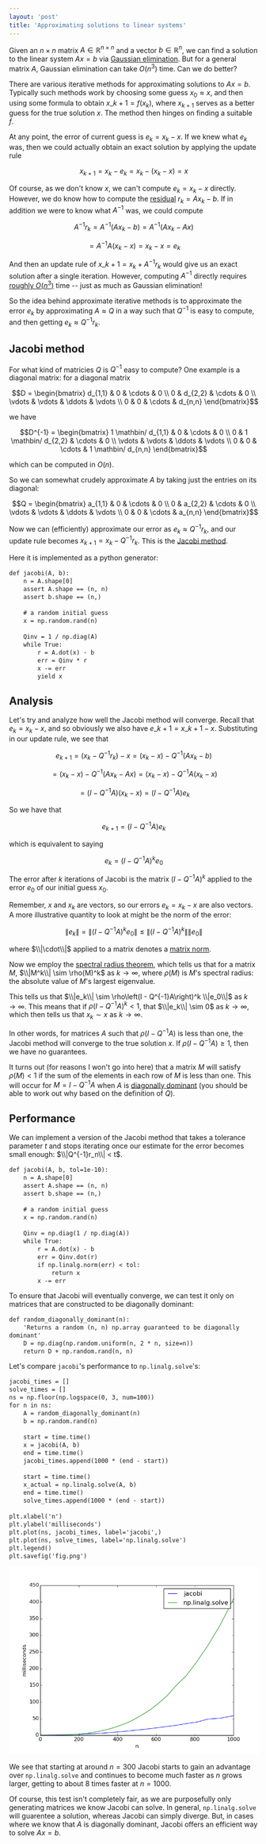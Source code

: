 ```yaml
---
layout: 'post'
title: 'Approximating solutions to linear systems'
---
```


Given an $n\times n$ matrix $A \in \mathbb{R}^{n\times n}$ and a vector $b \in \mathbb{R}^n$, we can find a solution to the linear system $Ax = b$ via [Gaussian elimination][gaussian]. But for a general matrix $A$, Gaussian elimination can take $O(n^3)$ time. Can we do better?

There are various iterative methods for approximating solutions to $Ax = b$. Typically such methods work by choosing some guess $x_0 \approx x$, and then using some formula to obtain $x\_{k+1} = f(x_k)$, where $x_{k+1}$ serves as a better guess for the true solution $x$. The method then hinges on finding a suitable $f$.

At any point, the error of current guess is $e_k = x_k - x$. If we knew what $e_k$ was, then we could actually obtain an exact solution by applying the update rule

$$x_{k+1} = x_k - e_k = x_k - (x_k - x) = x$$

Of course, as we don't know $x$, we can't compute $e_k = x_k - x$ directly. However, we do know how to compute the [residual][residual] $r_k = Ax_k - b$. If in addition we were to know what $A^{-1}$ was, we could compute

$$A^{-1}r_k = A^{-1}\left(Ax_k - b\right) = A^{-1}\left(Ax_k - Ax\right)$$

$$= A^{-1}A(x_k-x) = x_k - x = e_k$$

And then an update rule of $x\_{k+1} = x_k + A^{-1}r_k$ would give us an exact solution after a single iteration. However, computing $A^{-1}$ directly requires [roughly $O(n^3)$][matrixinv] time -- just as much as Gaussian elimination!

So the idea behind approximate iterative methods is to approximate the error $e_k$ by approximating $A \approx Q$ in a way such that $Q^{-1}$ is easy to compute, and then getting $e_k \approx Q^{-1}r_k$.

## Jacobi method

For what kind of matricies $Q$ is $Q^{-1}$ easy to compute? One example is a diagonal matrix: for a diagonal matrix

$$D = \begin{bmatrix}
d_{1,1} & 0 & \cdots & 0 \\
0 & d_{2,2} & \cdots & 0 \\
\vdots & \vdots & \ddots & \vdots \\
0 & 0 & \cdots & d_{n,n}
\end{bmatrix}$$

we have

$$D^{-1} = \begin{bmatrix}
1 \mathbin/ d_{1,1} & 0 & \cdots & 0 \\
0 & 1 \mathbin/ d_{2,2} & \cdots & 0 \\
\vdots & \vdots & \ddots & \vdots \\
0 & 0 & \cdots & 1 \mathbin/ d_{n,n}
\end{bmatrix}$$

which can be computed in $O(n)$.

So we can somewhat crudely approximate $A$ by taking just the entries on its diagonal:

$$Q = \begin{bmatrix}
a_{1,1} & 0 & \cdots & 0 \\
0 & a_{2,2} & \cdots & 0 \\
\vdots & \vdots & \ddots & \vdots \\
0 & 0 & \cdots & a_{n,n}
\end{bmatrix}$$

Now we can (efficiently) approximate our error as $e_k \approx Q^{-1}r_k$, and our update rule becomes $x_{k+1} = x_k - Q^{-1}r_k$. This is the [Jacobi method][jacobi].

Here it is implemented as a python generator:


    def jacobi(A, b):
        n = A.shape[0]
        assert A.shape == (n, n)
        assert b.shape == (n,)

        # a random initial guess
        x = np.random.rand(n)

        Qinv = 1 / np.diag(A)
        while True:
            r = A.dot(x) - b
            err = Qinv * r
            x -= err
            yield x

## Analysis

Let's try and analyze how well the Jacobi method will converge. Recall that $e_k = x_k - x$, and so obviously we also have $e\_{k+1} = x\_{k+1} - x$. Substituting in our update rule, we see that

$$e_{k+1} = \left(x_k - Q^{-1}r_k\right) - x = (x_k - x) - Q^{-1}\left(Ax_k - b\right)$$

$$ = (x_k - x) - Q^{-1}\left(Ax_k - Ax\right) = (x_k - x) - Q^{-1}A(x_k - x)$$

$$ = (I - Q^{-1}A)(x_k - x) = (I-Q^{-1}A)e_k$$

So we have that

$$e_{k+1} = \left(I - Q^{-1}A\right)e_k$$

which is equivalent to saying

$$e_k = \left(I - Q^{-1}A\right)^k e_0$$

The error after $k$ iterations of Jacobi is the matrix $(I - Q^{-1}A)^k$ applied to the error $e_0$ of our initial guess $x_0$.

Remember, $x$ and $x_k$ are vectors, so our errors $e_k = x_k - x$ are also vectors. A more illustrative quantity to look at might be the norm of the error:

$$\|e_k\| = \left\|(I - Q^{-1}A)^ke_0\right\| \le \left\|(I - Q^{-1}A)^k\right\|\|e_0\|$$

where $\\|\cdot\\|$ applied to a matrix denotes a [matrix norm][matrixnorm].

Now we employ the [spectral radius theorem][specradthm], which tells us that for a matrix $M$, $\\|M^k\\| \sim \rho(M)^k$ as $k \to \infty$, where $\rho(M)$ is $M$'s spectral radius: the absolute value of $M$'s largest eigenvalue.

This tells us that $\\|e_k\\| \sim \rho\left(I - Q^{-1}A\right)^k \\|e_0\\|$ as $k\to\infty$. This means that if $\rho\left(I - Q^{-1}A\right)^k < 1$, that $\\|e_k\\| \sim 0$ as $k \to \infty$, which then tells us that $x_k \sim x$ as $k \to \infty$.

In other words, for matrices $A$ such that $\rho\left(I - Q^{-1}A\right)$ is less than one, the Jacobi method will converge to the true solution $x$. If $\rho\left(I - Q^{-1}A\right) \ge 1$, then we have no guarantees.

It turns out (for reasons I won't go into here) that a matrix $M$ will satisfy $\rho\left(M\right) < 1$ if the sum of the elements in each row of $M$ is less than one. This will occur for $M = I - Q^{-1}A$ when $A$ is [diagonally dominant][diagdom] (you should be able to work out why based on the definition of $Q$).

## Performance

We can implement a version of the Jacobi method that takes a tolerance parameter $t$ and stops iterating once our estimate for the error becomes small enough: $\\|Q^{-1}r_n\\| < t$.

    def jacobi(A, b, tol=1e-10):
        n = A.shape[0]
        assert A.shape == (n, n)
        assert b.shape == (n,)

        # a random initial guess
        x = np.random.rand(n)

        Qinv = np.diag(1 / np.diag(A))
        while True:
            r = A.dot(x) - b
            err = Qinv.dot(r)
            if np.linalg.norm(err) < tol:
                return x
            x -= err

To ensure that Jacobi will eventually converge, we can test it only on matrices that are constructed to be diagonally dominant:

    def random_diagonally_dominant(n):
        'Returns a random (n, n) np.array guaranteed to be diagonally dominant'
        D = np.diag(np.random.uniform(n, 2 * n, size=n))
        return D + np.random.rand(n, n)

Let's compare `jacobi`'s performance to `np.linalg.solve`'s:


    jacobi_times = []
    solve_times = []
    ns = np.floor(np.logspace(0, 3, num=100))
    for n in ns:
        A = random_diagonally_dominant(n)
        b = np.random.rand(n)

        start = time.time()
        x = jacobi(A, b)
        end = time.time()
        jacobi_times.append(1000 * (end - start))

        start = time.time()
        x_actual = np.linalg.solve(A, b)
        end = time.time()
        solve_times.append(1000 * (end - start))

    plt.xlabel('n')
    plt.ylabel('milliseconds')
    plt.plot(ns, jacobi_times, label='jacobi',)
    plt.plot(ns, solve_times, label='np.linalg.solve')
    plt.legend()
    plt.savefig('fig.png')

![graph](/images/approx-linsystem-1.png)

We see that starting at around $n = 300$ Jacobi starts to gain an advantage over `np.linalg.solve` and continues to become much faster as $n$ grows larger, getting to about 8 times faster at $n = 1000$.

Of course, this test isn't completely fair, as we are purposefully only generating matrices we know Jacobi can solve. In general, `np.linalg.solve` will guarentee a solution, whereas Jacobi can simply diverge. But, in cases where we know that $A$ is diagonally dominant, Jacobi offers an efficient way to solve $Ax = b$.


[gaussian]: http://en.wikipedia.org/wiki/Gaussian_elimination
[residual]: http://en.wikipedia.org/wiki/Residual_(numerical_analysis)
[matrixinv]: http://en.wikipedia.org/wiki/Computational_complexity_of_mathematical_operations#Matrix_algebra
[jacobi]: http://en.wikipedia.org/wiki/Jacobi_method
[matrixnorm]: http://en.wikipedia.org/wiki/Matrix_norm
[specradthm]: http://en.wikipedia.org/wiki/Spectral_radius#Theorem_.28Gelfand.27s_formula.2C_1941.29
[diagdom]: http://en.wikipedia.org/wiki/Diagonally_dominant_matrix
